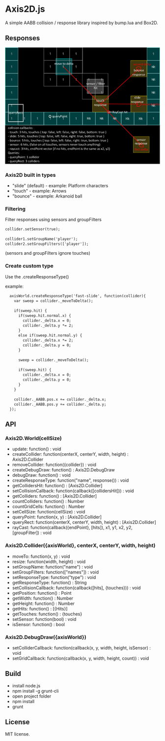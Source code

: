 # Axis2D.js

A simple AABB collision / response library inspired by bump.lua and Box2D.

## Responses

![collisions/queries](https://raw.githubusercontent.com/einarkristjan/Axis2D.js/dev/img/collisions-queries.png)

### Axis2D built in types
* "slide" (default) - example: Platform characters
* "touch" - example: Arrows
* "bounce" - example: Arkanoid ball

### Filtering

Filter responses using sensors and groupFilters

    collider.setSensor(true);

    collider1.setGroupName('player');
    collider2.setGroupFilters(['player']);

(sensors and groupFilters ignore touches)

### Create custom type

Use the .createResponseType()

example:

      axisWorld.createResponseType('fast-slide', function(collider){
        var sweep = collider._moveToDelta();

        if(sweep.hit) {
          if(sweep.hit.normal.x) {
            collider._delta.x = 0;
            collider._delta.y *= 2;
          }
          else if(sweep.hit.normal.y) {
            collider._delta.x *= 2;
            collider._delta.y = 0;
          }

          sweep = collider._moveToDelta();

          if(sweep.hit) {
            collider._delta.x = 0;
            collider._delta.y = 0;
          }
        }

        collider._AABB.pos.x += collider._delta.x;
        collider._AABB.pos.y += collider._delta.y;
      });

## API

### Axis2D.World(cellSize)
* update: function() : void
* createCollider: function(centerX, centerY, width, height) : Axis2D.Collider
* removeCollider: function({collider}) : void
* createDebugDraw: function() : Axis2D.DebugDraw
* debugDraw: function() : void
* createResponseType: function("name", response()) : void
* getCollidersHit: function() : [Axis2D.Collider]
* setCollisionCallback: function(callback([collidersHit])) : void
* getColliders: function() : [Axis2D.Collider]
* countColliders: function() : Number
* countGridCells: function() : Number
* setCellSize: function(cellSize) : void
* queryPoint: function(x, y) : [Axis2D.Collider]
* queryRect: function(centerX, centerY, width, height) : [Axis2D.Collider]
* rayCast: function(callback({endPoint}, [hits]), x1, y1, x2, y2, [groupFilter]) : void

### Axis2D.Collider({axisWorld}, centerX, centerY, width, height)
* moveTo: function(x, y) : void
* resize: function(width, height) : void
* setGroupName: function("name") : void
* setGroupFilters: function(["names"]) : void
* setResponseType: function("type") : void
* getResponseType: function() : String
* setCollisionCallback: function(callback([hits], {touches})) : void
* getPosition: function() : Point
* getWidth: function() : Number
* getHeight: function() : Number
* getHits: function() : [{Hits}]
* getTouches: function() : {touches}
* setSensor: function(bool) : void
* isSensor: function() : bool

### Axis2D.DebugDraw({axisWorld})
* setColliderCallback: function(callback(x, y, width, height, isSensor) : void
* setGridCallback: function(callback(x, y, width, height, count)) : void

## Build

* install node.js
* npm install -g grunt-cli
* open project folder
* npm install
* grunt

## License

MIT license.
